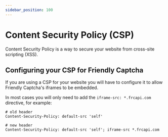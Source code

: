 ```yaml
---
sidebar_position: 100
---
```


# Content Security Policy (CSP)

Content Security Policy is a way to secure your website from cross-site scripting (XSS).

## Configuring your CSP for Friendly Captcha
If you are using a CSP for your website you will have to configure it to allow Friendly Captcha's iframes to be embedded.

In most cases you will only need to add the `iframe-src: *.frcapi.com` directive, for example:
```headers
# old header
Content-Security-Policy: default-src 'self'

# new header
Content-Security-Policy: default-src 'self'; iframe-src *.frcapi.com
```
